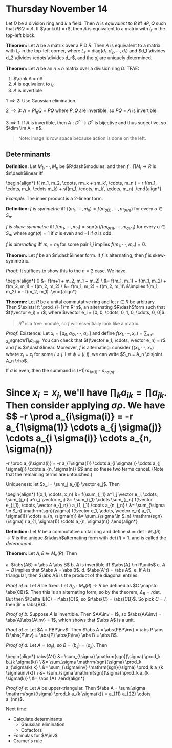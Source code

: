 # Thursday November 14

Let $D$ be a division ring and $k$ a field.
Then $A$ is *equivalent* to $B$ iff $\exists P, Q$ such that $PBQ=A$.
If $\rank(A) = r$, then $A$ is equivalent to a matrix with $I_r$ in the top-left block.

**Theorem:**
Let $A$ be a matrix over a PID $R$. 
Then $A$ is equivalent to a matrix with $L_r$ in the top-left corner, where $L_r = \mathrm{diag}(d_1, d_2, \cdots, d_r)$ and $d_1 \divides d_2 \divides \cdots \divides d_r$, and the $d_i$ are uniquely determined.

**Theorem:**
Let $A$ be an $n\times n$ matrix over a division ring $D$.
TFAE:

1. $\rank A = n$
2. $A$ is equivalent to $I_n$
3. $A$ is invertible

$1\implies 2$: Use Gaussian elimination.

$2\implies 3$: $A = PI_n Q = PQ$ where $P, Q$ are invertible, so $PQ = A$ is invertible.

$3\implies 1$: If $A$ is invertible, then $A: D^n \to D^n$ is bijective and thus surjective, so $\dim \im A = n$.

> Note: image is row space because action is done on the left.

## Determinants

**Definition:**
Let $M_1, \cdots, M_n$ be $R\dash$modules, and then $f: \prod M_i \to R$ is $n\dash$linear iff 

\begin{align*}
f(
m_1, m_2, \cdots, rm_k + sm_k', \cdots, m_n
) = r f(m_1, \cdots, m_k, \cdots m_k) + sf(m_1, \cdots, m_k', \cdots, m_n)
.\end{align*}


*Example:*
The inner product is a 2-linear form.

**Definition:**
$f$ is *symmetric* iff $f(m_1, \cdots, m_n) = f(m_{\sigma(1)}, \cdots, m_{\sigma(n)})$ for every $\sigma \in S_n$.

$f$ is *skew-symmetric* iff $f(m_1, \cdots, m_n) = \mathrm{sgn}(\sigma) f(m_{\sigma(1)}, \cdots, m_{\sigma(n)})$ for every $\sigma \in S_n$,
where $\mathrm{sgn}(\sigma) = 1$ if $\sigma$ is even and $-1$ if $\sigma$ is odd.

$f$ is *alternating* iff $m_i = m_j$ for some pair $i, j$ implies $f(m_1, \cdots, m_n) = 0$.

**Theorem:**
Let $f$ be an $n\dash$linear form.
If $f$ is alternating, then $f$ is skew-symmetric.

*Proof:*
It suffices to show this to the $n=2$ case.
We have

\begin{align*}
0 
&= f(m+1 + m_2, m_1 + m_2) \\
&= f(m_1, m_1) + f(m_1, m_2) + f(m_2, m_1) + f(m_2, m_2) \\
&= f(m_1, m_2) + f(m_2, m_1)\\
&\implies f(m_1, m_2) = - f(m_2, m_1)
.\end{align*}

**Theorem:**
Let $R$ be a unital commutative ring and let $r\in R$ be arbitrary.
Then $\exists! f: \prod_{i=1}^n R^n$, an alternating $R\dash$form such that $f(\vector e_i) = r$, where $\vector e_i = [0, 0, \cdots, 0, 1, 0, \cdots, 0, 0]$.

> $R^n$ is a free module, so $f$ will essentially look like a matrix.

*Proof*:
Existence: Let $x_i = [a_{i1}, a_{i2}, \cdots, a_{in}]$ and define $f(x_1, \cdots, x_n) = \sum_{\sigma \in S_n} \mathrm{sgn}(\sigma) r \prod_i a_{i \sigma(i)}$.
You can check that $f(\vector e_1, \cdots, \vector e_n) = r$ and $f$ is $n\dash$linear.
Moreover, $f$ is alternating: consider $f(x_1, \cdots, x_n)$ where $x_i = x_j$ for some $i\neq j$.
Let $\phi = (i, j)$, we can write $S_n = A_n \disjoint A_n \rho$.

If $\sigma$ is even, then the summand is $(+1)r a_{1\sigma(1)} \cdots a_{n\sigma(n)}$.

Since $x_i = x_j$, we'll have $\prod_k a_{ik} = \prod a_{jk}$.
Then consider applying $\sigma \rho$.
We have 
$$
-r \prod a_{i\sigma(i)} = -r a_{1\sigma(1)} \cdots a_{j \sigma(j)} \cdots a_{i \sigma(i)} \cdots a_{n, \sigma(n)}
=
-r \prod a_{i\sigma(i)} = -r a_{1\sigma(1)} \cdots a_{i \sigma(i)} \cdots a_{j \sigma(j)} \cdots a_{n, \sigma(n)}
$$
and so these two terms cancel. (Note that the remaining terms are untouched.)

Uniqueness: let $x_i = \sum_j a_{ij} \vector e_j$. Then

\begin{align*}
f(x_1, \cdots, x_n) 
&= f(\sum_{j_1} a^1_j \vector e_j, \cdots, \sum_{j_n} a^n_j \vector e_j)
&= \sum_{j_1} \cdots \sum_{j_n} f(\vector e_{j_1}, \cdots, \vector e_{j_n} ) a_{1, j_1} \cdots a_{n, j_n} \\
&= \sum_{\sigma \in S_n} \mathrm{sgn}(\sigma) f(\vector e_1, \cdots, \vector e_n) a_{1, \sigma(1)} \cdots a_{n, \sigma(n)}
&= \sum_{\sigma \in S_n} \mathrm{sgn}(\sigma) r a_{1, \sigma(1)} \cdots a_{n, \sigma(n)}
.\end{align*}

**Definition:**
Let $R$ be a commutative unital ring and define $d \coloneqq \mathrm{det}: M_n(R) \to R$ is the unique $n\dash$alternating form with $\det(I) = 1$, and is called the *determinant*.

**Theorem:**
Let $A, B \in M_{n}(R)$. Then

a. $\abs{AB} = \abs A \abs B$
b. $A$ is invertible iff $\abs{A} \in R\units$
c. $A \sim B$ implies that $\abs A = \abs B$.
d. $\abs{A^t} = \abs A$.
e. If $A$ is triangular, then $\abs A$ is the product of the diagonal entries.

*Proof of a:*
Let $B$ be fixed.
Let $\Delta_B: M_n(R) \to R$ be defined as $C \mapsto \abs{CB}$.
Then this is an alternating form, so by the theorem, $\Delta_B = r \mathrm{det}$.
But then $\Delta_B(C) = r\abs{C}$, so $r\abs{C} = \abs{CB}$.
So pick $C = I$, then $r = \abs{B}$.

*Proof of b:*
Suppose $A$ is invertible. 
Then $AA\inv = I$, so $\abs{AA\inv} = \abs{A}\abs{A\inv} = 1$, which shows that $\abs A$ is a unit.

*Proof of c:*
Let $A = PBP\inv$. 
Then $\abs A = \abs{PBP\inv} = \abs P \abs B \abs{P\inv} = \abs{P} \abs{P\inv} \abs B = \abs B$.

*Proof of d:*
Let $A = (a_{ij})$, so $B = (b_{ij}) = (a_{ji})$. Then

\begin{align*}
\abs{A^t} 
&= \sum_{\sigma} \mathrm{sgn}(\sigma) \prod_k b_{k \sigma(k)} \\
&= \sum_\sigma \mathrm{sgn}(\sigma) \prod_k a_{\sigma(k) k} \\
&= \sum_{\sigma\inv} \mathrm{sgn}(\sigma) \prod_k a_{k \sigma\inv(k)} \\
&= \sum_\sigma \mathrm{sgn}(\sigma) \prod_k a_{k \sigma(k)} \\
&= \abs {A}
.\end{align*}

*Proof of e:*
Let $A$ be upper-triangular.
Then $\abs A = \sum_\sigma \mathrm{sgn}(\sigma) \prod_k a_{k \sigma(k)} = a_{11} a_{22} \cdots a_{nn}$.

Next time:

- Calculate determinants
	- Gaussian elimination
	- Cofactors
- Formulas for $A\inv$
- Cramer's rule
